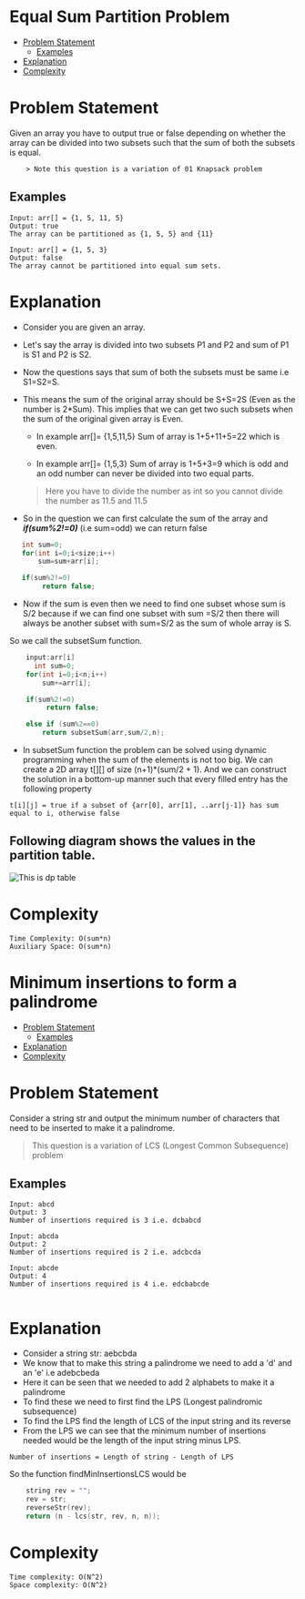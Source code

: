 # Equal Sum Partition Problem

- [Problem Statement](#problem-statement)
    - [Examples](#examples)
- [Explanation](#explanation)
- [Complexity](#complexity)


# Problem Statement

Given an array you have to output true or false depending on whether the array can be divided into two subsets such that the sum of both the subsets is equal. 

        > Note this question is a variation of 01 Knapsack problem

## Examples
```
Input: arr[] = {1, 5, 11, 5}
Output: true 
The array can be partitioned as {1, 5, 5} and {11}

Input: arr[] = {1, 5, 3}
Output: false 
The array cannot be partitioned into equal sum sets.

```
# Explanation

- Consider you are given an array.

- Let's say the array is divided into two subsets P1 and P2 and sum of P1 is S1 and P2 is S2.

- Now the questions says that sum of both the subsets must be same i.e S1=S2=S.

- This means the sum of the original array should be S+S=2S (Even as the number is 2*Sum).
This implies that we can get two such subsets when the sum of the original given array is Even.

    - In example arr[]= {1,5,11,5}
    Sum of array is 1+5+11+5=22 which is even. 

    - In example arr[]= {1,5,3}
    Sum of array is 1+5+3=9 which is odd and an odd number can never be divided into two equal parts.

     > Here you have to divide the number as int so you cannot divide the number as 11.5 and 11.5

- So in the question we can first calculate the sum of the array and ***if(sum%2!=0)*** (i.e sum=odd) we can return false

 ``` C++
    int sum=0;
    for(int i=0;i<size;i++)
        sum=sum+arr[i];

    if(sum%2!=0)
         return false;

 ```

- Now if the sum is even then 
we need to find one subset whose sum is S/2 because if we can find one subset with sum =S/2 then there will always be another subset with sum=S/2 as the sum of whole array is S.

So we call the subsetSum function.

``` C++
    input:arr[i]
      int sum=0;
    for(int i=0;i<n;i++)
        sum+=arr[i];

    if(sum%2!=0)
         return false;

    else if (sum%2==0)
        return subsetSum(arr,sum/2,n);

```
- In subsetSum function the problem can be solved using dynamic programming when the sum of the elements is not too big. We can create a 2D array t[][] of size (n+1)*(sum/2 + 1). And we can construct the solution in a bottom-up manner such that every filled entry has the following property  
```
t[i][j] = true if a subset of {arr[0], arr[1], ..arr[j-1]} has sum equal to i, otherwise false

```

## Following diagram shows the values in the partition table.  

![This is dp table](https://media.geeksforgeeks.org/wp-content/uploads/dynamicprogramming.jpg)

# Complexity
```
Time Complexity: O(sum*n) 
Auxiliary Space: O(sum*n) 
```



# Minimum insertions to form a palindrome

- [Problem Statement](#problem-statement)
    - [Examples](#examples)
- [Explanation](#explanation)
- [Complexity](#complexity)


# Problem Statement

Consider a string str and output the minimum number of characters that need to be inserted to make it a palindrome. 

> This question is a variation of LCS (Longest Common Subsequence) problem


## Examples
```
Input: abcd
Output: 3
Number of insertions required is 3 i.e. dcbabcd

Input: abcda
Output: 2
Number of insertions required is 2 i.e. adcbcda 

Input: abcde
Output: 4
Number of insertions required is 4 i.e. edcbabcde


```
# Explanation

- Consider a string str: aebcbda
- We know that to make this string a palindrome we need to add a 'd' and an 'e' i.e  adebcbeda
- Here it can be seen that we needed to add 2 alphabets to make it a palindrome
- To find these we need to first find the LPS (Longest palindromic subsequence)
- To find the LPS find the length of LCS of the input string and its reverse
- From the LPS we can see that the minimum number of insertions needed would be the length of the input string minus LPS.
```
Number of insertions = Length of string - Length of LPS
```
So the function findMinInsertionsLCS would be
``` C++
    string rev = "";
	rev = str;
	reverseStr(rev);
	return (n - lcs(str, rev, n, n));
```


# Complexity
```
Time complexity: O(N^2) 
Space complexity: O(N^2) 

```
